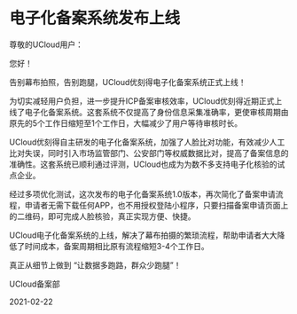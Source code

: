# 电子化备案系统发布上线



尊敬的UCloud用户：

您好！



告别幕布拍照，告别跑腿，UCloud优刻得电子化备案系统正式上线！



为切实减轻用户负担，进一步提升ICP备案审核效率，UCloud优刻得近期正式上线了电子化备案系统。这套系统不仅提高了身份信息采集准确率，更使审核周期由原先的5个工作日缩短至1个工作日，大幅减少了用户等待审核时长。



UCloud优刻得自主研发的电子化备案系统，加强了人脸比对功能，有效减少人工比对失误，同时引入市场监管部门、公安部门等权威数据比对，提高了备案信息的准确性。这套系统已顺利通过评测，UCloud也成为为数不多支持电子化核验的试点企业。



经过多项优化测试，这次发布的电子化备案系统1.0版本，再次简化了备案申请流程，申请者无需下载任何APP，也不用授权登陆小程序，只要扫描备案申请页面上的二维码，即可完成人脸核验，真正实现方便、快捷。



UCloud电子化备案系统的上线，解决了幕布拍摄的繁琐流程，帮助申请者大大降低了时间成本，备案周期相比原有流程缩短3-4个工作日。



 真正从细节上做到 “让数据多跑路，群众少跑腿”！



UCloud备案部

2021-02-22 





​        